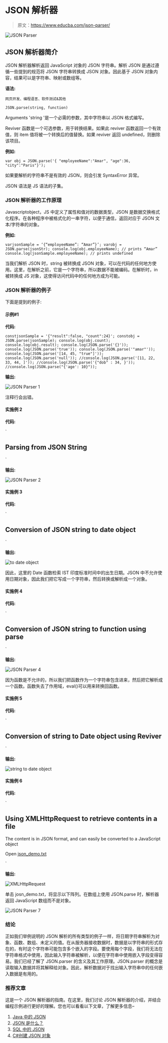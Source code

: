 # JSON 解析器

> 原文：<https://www.educba.com/json-parser/>

![JSON Parser](img/63bea74a0e10f502598cc7b9c154c435.png)



## JSON 解析器简介

JSON 解析器解析返回 JavaScript 对象的 JSON 字符串。解析 JSON 是通过遵循一些提到的规范将 JSON 字符串转换成 JSON 对象。因此基于 JSON 对象内容，结果可以是字符串、映射或数组等。

**语法:**

<small>网页开发、编程语言、软件测试&其他</small>

`JSON.parse(string, function)`

Arguments 'string '是一个必需的参数，其中字符串以 JSON 格式编写。

Reviver 函数是一个可选参数，用于转换结果。如果此 reviver 函数返回一个有效值，则 item 值将被一个转换后的值替换。如果 reviver 返回 undefined，则删除该项目。

**例如:**

`var obj = JSON.parse('{ "employeeName":"Amar", "age":36, "city":"Paris"}');`

如果要解析的字符串不是有效的 JSON，则会引发 SyntaxError 异常。

JSON 语法是 JS 语法的子集。

### JSON 解析器的工作原理

Javascriptobject，JS 中定义了属性和值对的数据类型，JSON 是数据交换格式化程序。在各种程序中被格式化的一串字符，以便于通信，返回对应于 JSON 文本/字符串的对象。

**例如:**

`varjsonSample = ‘{“employeeName”: “Amar”}’;
varobj = JSON.parse(jsonStr);
console.log(obj.employeeName); // prints “Amar”
console.log(jsonSample.employeeName); // prints undefined`

当我们解析 JSON 时，string 被转换成 JSON 对象，可以在代码的任何地方使用。这里，在解析之前，它是一个字符串，所以数据不能被编码。在解析时，in 被转换成 JS 对象，这使得访问代码中的任何地方成为可能。

### JSON 解析器的例子

下面是提到的例子:

#### 示例#1

**代码:**

`constjsonSample = '{"result":false, "count":24}';
constobj = JSON.parse(jsonSample);
console.log(obj.count);
console.log(obj.result);
console.log(JSON.parse('{}'));
console.log(JSON.parse('true'));
console.log(JSON.parse('"amar"'));
console.log(JSON.parse('[14, 45, "true"]'));
console.log(JSON.parse('null'));
//console.log(JSON.parse('[11, 22, 33, 44, ]'));
//console.log(JSON.parse('{"dob" : 34, }'));
//console.log(JSON.parse("{'age': 10}"));`

**输出:**

![JSON Parser 1](img/cac6793b4a8c73a32dca0bfb2dc4319b.png)



注释行会出错。

#### 实施例 2

**代码:**

`<!DOCTYPE html>
<html>
<body>
<h2>Parsing from JSON String</h2>
<p id="demo"></p>
<script>
var txt = '{"employeeName":"Amar", "age":36, "city":"Paris"}'
varobj = JSON.parse(txt);
document.getElementById("demo").innerHTML = obj.employeeName + " of age " + obj.age + " lives in " + obj.city;
</script>
</body>
</html>`

**输出:**

![JSON Parser 2](img/20fdae4a5c4dbe3c0b2b69226e7d5cc3.png)



#### 实施例 3

**代码:**

`<!DOCTYPE html>
<html>
<body>
<h2>Conversion of JSON string to date object</h2>
<p id="demo"></p>
<script>
varsampleText = '{"employeeName":"Amar", "dob":"1986-06-24", "city":"Paris"}';
varobj = JSON.parse(sampleText);
obj.dob = new Date(obj.dob);
document.getElementById("demo").innerHTML = obj.employeeName + " was born on " + obj.dob + " in " + obj.city;
</script>
</body>
</html>`

**输出:**

![to date object](img/0dc0130a859ce817957817e346f62e8d.png)



因此，这里的 Date 函数检索 IST 印度标准时间中的出生日期。JSON 中不允许使用日期对象，因此我们把它写成一个字符串，然后转换或解析成一个对象。

#### 实施例 4

**代码:**

`<!DOCTYPE html>
<html>
<body>
<h2>Conversion of JSON string to function using parse</h2>
<p id="demo"></p>
<script>
varsampleText = '{"employeeName":"Amar", "age":"function() {return 34;}", "city":"Paris"}';
varobj = JSON.parse(sampleText);
obj.age = eval("(" + obj.age + ")");
document.getElementById("demo").innerHTML = obj.employeeName + " of age " + obj.age() + " lives in " + obj.city;
</script>
</body>
</html>`

**输出:**

![JSON Parser 4](img/3f3c535a389cba28293f8aab5d2e8ef2.png)



因为函数是不允许的，所以我们把函数作为一个字符串包含进来，然后把它解析成一个函数。函数失去了作用域，eval()可以用来转换回函数。

#### 实施例 5

**代码:**

`<!DOCTYPE html>
<html>
<body>
<h2>Conversion of string to Date object using Reviver</h2>
<p id="demo"></p>
<script>
varsampleText = '{"employeeName":"Amar", "dob":"1986-06-12", "city":"Paris"}';
varobj = JSON.parse(sampleText, function (key, value) {
if (key == "dob") {
return new Date(value);
} else {
return value;
}
});
document.getElementById("demo").innerHTML = obj.employeeName + " was born on " + obj.dob + " and lives in " + obj.city;
</script>
</body>
</html>`

**输出:**

![string to date object](img/74f51f32f7f121283e56c838bc739198.png)



#### 实施例 6

**代码:**

`<!DOCTYPE html>
<html>
<body>
<h2>Using XMLHttpRequest to retrieve contents in a file</h2>
<p>The content is in JSON format, and can easily be converted to a JavaScript object</p>
<p id="demo"></p>
<script>
varxmlhttp = new XMLHttpRequest();
xmlhttp.onreadystatechange = function() {
if (this.readyState == 4 &&this.status == 200) {
varmyObj = JSON.parse(this.responseText);
document.getElementById("demo").innerHTML = myObj.name;
}
};
xmlhttp.open("GET", "json_demo.txt", true);
xmlhttp.send();
</script>
<p>Open <a href="json_demo.txt" target="_blank">json_demo.txt</a></p>
</body>
</html>`

**输出:**

![XMLHttpRequest](img/5eccb01eb2dc92a32b33d77c8b0b1651.png)



单击 josn_demo.txt，将显示以下阵列。在数组上使用 JSON.parse 时，解析器返回 JavaScript 数组而不是对象。

![JSON Parser 7](img/8c93d3f3d54c949769021013fe25f5cc.png)



### 结论

正如我们举例说明的 JSON 解析的所有类型的例子一样，将日期字符串解析为对象、函数、数组、未定义的值。在从服务器接收数据时，数据是以字符串的形式存在的，有时这个字符串可能包含多个嵌入的字段。要使用每个字段，我们将无法在字符串格式中使用，因此输入字符串被解析，以便在字符串中使用嵌入字段变得容易。我们已经了解了 JSON.parser 的含义及其工作原理。JSON.parser 的概念是读取输入数据并将其解释给对象。因此，解析数据对于找出输入字符串中的任何嵌入数据是有用的。

### 推荐文章

这是一个 JSON 解析器的指南。在这里，我们讨论 JSON 解析器的介绍，并结合编程示例进行更好的理解。您也可以看看以下文章，了解更多信息–

1.  [Java 中的 JSON](https://www.educba.com/json-in-java/)
2.  [JSON 是什么？](https://www.educba.com/what-is-json/)
3.  [SQL 中的 JSON](https://www.educba.com/json-in-sql/)
4.  [C#创建 JSON 对象](https://www.educba.com/c-sharp-create-json-object/)





